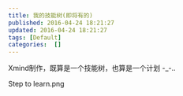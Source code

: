 ```yaml
---
title: 我的技能树(即将有的)
published: 2016-04-24 18:21:27
updated: 2016-04-24 18:21:27
tags: [Default]
categories:  []
---
```


Xmind制作，既算是一个技能树，也算是一个计划 -_-..

Step to learn.png